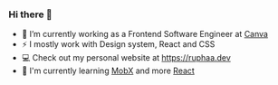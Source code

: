 ### Hi there 👋

- 🔭  I’m currently working as a Frontend Software Engineer at [Canva](http://canva.com/careers)
- ⚡️ I mostly work with Design system, React and CSS
- 💻 Check out my personal website at https://ruphaa.dev 
- 🌱 I'm currently learning [MobX](https://mobx.js.org/README.html) and more [React](https://reactjs.org/)
